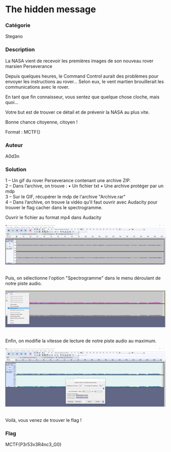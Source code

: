 # The hidden message

### Catégorie

Stegano

### Description

La NASA vient de recevoir les premières images de son nouveau rover marsien Perseverance<br/>

Depuis quelques heures, le Command Control aurait des problèmes pour envoyer les instructions au rover... Selon eux, le vent martien brouillerait les communications avec le rover.<br/>

En tant que fin connaisseur, vous sentez que quelque chose cloche, mais quoi...<br/>

Votre but est de trouver ce détail et de prévenir la NASA au plus vite.<br/>

Bonne chance citoyenne, citoyen ! <br/>

Format : MCTF{}

### Auteur

A0d3n

### Solution

1 – Un gif du rover Perseverance contenant une archive ZIP.
<br/>
2 – Dans l’archive, on trouve :
• Un fichier txt
• Une archive protéger par un mdp
<br/>
3 – Sur le GIF, récupérer le mdp de l'archive "Archive.rar"
<br/>
4 – Dans l’archive, on trouve la vidéo qu’il faut ouvrir avec Audacity pour trouver le flag cacher dans le spectrogramme.
<br/>

Ouvrir le fichier au format mp4 dans Audacity<br/>

![alt](images/mainaudacity.png)
<br/><br/>

Puis, on sélectionne l'option "Spectrogramme" dans le menu déroulant de notre piste audio.

![alt](images/spectrogramme_option.png)
<br/><br/>

Enfin, on modifie la vitesse de lecture de notre piste audio au maximum.

![alt](images/modif_vitesse.png)
<br/><br/>

Voilà, vous venez de trouver le flag !

### Flag

MCTF{P3r53v3R4nc3_G0}
